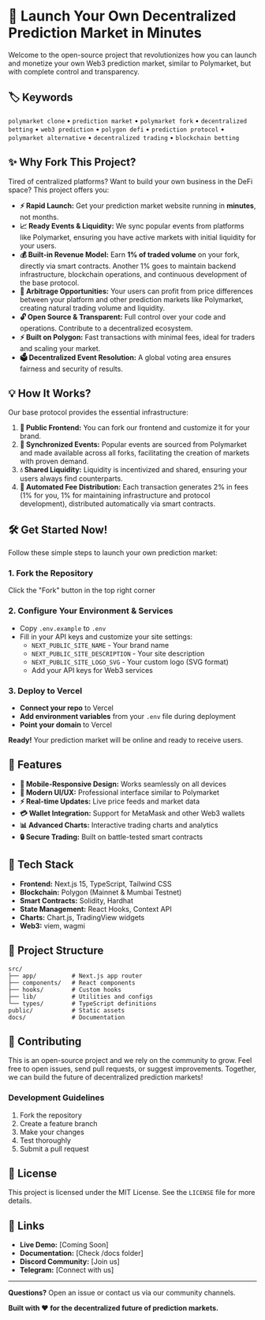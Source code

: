 # 🚀 Launch Your Own Decentralized Prediction Market in Minutes

Welcome to the open-source project that revolutionizes how you can launch and monetize your own Web3 prediction market, similar to Polymarket, but with complete control and transparency.

## 🏷️ Keywords

`polymarket clone` • `prediction market` • `polymarket fork` • `decentralized betting` • `web3 prediction` • `polygon defi` • `prediction protocol` • `polymarket alternative` • `decentralized trading` • `blockchain betting`

## ✨ Why Fork This Project?

Tired of centralized platforms? Want to build your own business in the DeFi space? This project offers you:

- **⚡ Rapid Launch:** Get your prediction market website running in **minutes**, not months.
- **📈 Ready Events & Liquidity:** We sync popular events from platforms like Polymarket, ensuring you have active markets with initial liquidity for your users.
- **💰 Built-in Revenue Model:** Earn **1% of traded volume** on your fork, directly via smart contracts. Another 1% goes to maintain backend infrastructure, blockchain operations, and continuous development of the base protocol.
- **💸 Arbitrage Opportunities:** Your users can profit from price differences between your platform and other prediction markets like Polymarket, creating natural trading volume and liquidity.
- **🔓 Open Source & Transparent:** Full control over your code and operations. Contribute to a decentralized ecosystem.
- **⚡ Built on Polygon:** Fast transactions with minimal fees, ideal for traders and scaling your market.
- **🗳️ Decentralized Event Resolution:** A global voting area ensures fairness and security of results.

## 💡 How It Works?

Our base protocol provides the essential infrastructure:

1. **🎨 Public Frontend:** You can fork our frontend and customize it for your brand.
2. **🔄 Synchronized Events:** Popular events are sourced from Polymarket and made available across all forks, facilitating the creation of markets with proven demand.
3. **💧 Shared Liquidity:** Liquidity is incentivized and shared, ensuring your users always find counterparts.
4. **🤖 Automated Fee Distribution:** Each transaction generates 2% in fees (1% for you, 1% for maintaining infrastructure and protocol development), distributed automatically via smart contracts.

## 🛠️ Get Started Now!

Follow these simple steps to launch your own prediction market:

### 1. Fork the Repository

Click the "Fork" button in the top right corner

### 2. Configure Your Environment & Services

- Copy `.env.example` to `.env`
- Fill in your API keys and customize your site settings:
  - `NEXT_PUBLIC_SITE_NAME` - Your brand name
  - `NEXT_PUBLIC_SITE_DESCRIPTION` - Your site description
  - `NEXT_PUBLIC_SITE_LOGO_SVG` - Your custom logo (SVG format)
  - Add your API keys for Web3 services

### 3. Deploy to Vercel

- **Connect your repo** to Vercel
- **Add environment variables** from your `.env` file during deployment
- **Point your domain** to Vercel

**Ready!** Your prediction market will be online and ready to receive users.

## 🎯 Features

- **📱 Mobile-Responsive Design:** Works seamlessly on all devices
- **🎨 Modern UI/UX:** Professional interface similar to Polymarket
- **⚡ Real-time Updates:** Live price feeds and market data
- **💳 Wallet Integration:** Support for MetaMask and other Web3 wallets
- **📊 Advanced Charts:** Interactive trading charts and analytics
- **🔒 Secure Trading:** Built on battle-tested smart contracts

## 🔧 Tech Stack

- **Frontend:** Next.js 15, TypeScript, Tailwind CSS
- **Blockchain:** Polygon (Mainnet & Mumbai Testnet)
- **Smart Contracts:** Solidity, Hardhat
- **State Management:** React Hooks, Context API
- **Charts:** Chart.js, TradingView widgets
- **Web3:** viem, wagmi

## 📁 Project Structure

```
src/
├── app/          # Next.js app router
├── components/   # React components
├── hooks/        # Custom hooks
├── lib/          # Utilities and configs
└── types/        # TypeScript definitions
public/           # Static assets
docs/             # Documentation
```

## 🤝 Contributing

This is an open-source project and we rely on the community to grow. Feel free to open issues, send pull requests, or suggest improvements. Together, we can build the future of decentralized prediction markets!

### Development Guidelines

1. Fork the repository
2. Create a feature branch
3. Make your changes
4. Test thoroughly
5. Submit a pull request

## 📄 License

This project is licensed under the MIT License. See the `LICENSE` file for more details.

## 🔗 Links

- **Live Demo:** [Coming Soon]
- **Documentation:** [Check /docs folder]
- **Discord Community:** [Join us]
- **Telegram:** [Connect with us]

---

**Questions?** Open an issue or contact us via our community channels.

**Built with ❤️ for the decentralized future of prediction markets.**
